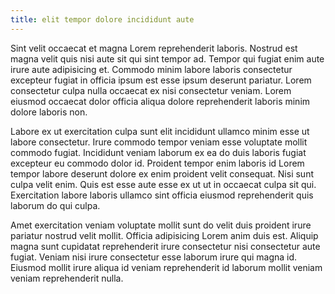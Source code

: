 ```yaml
---
title: elit tempor dolore incididunt aute
---
```


Sint velit occaecat et magna Lorem reprehenderit laboris. Nostrud est magna velit quis nisi aute sit qui sint tempor ad. Tempor qui fugiat enim aute irure aute adipisicing et. Commodo minim labore laboris consectetur excepteur fugiat in officia ipsum est esse ipsum deserunt pariatur. Lorem consectetur culpa nulla occaecat ex nisi consectetur veniam. Lorem eiusmod occaecat dolor officia aliqua dolore reprehenderit laboris minim dolore laboris non.

Labore ex ut exercitation culpa sunt elit incididunt ullamco minim esse ut labore consectetur. Irure commodo tempor veniam esse voluptate mollit commodo fugiat. Incididunt veniam laborum ex ea do duis laboris fugiat excepteur eu commodo dolor id. Proident tempor enim laboris id Lorem tempor labore deserunt dolore ex enim proident velit consequat. Nisi sunt culpa velit enim. Quis est esse aute esse ex ut ut in occaecat culpa sit qui. Exercitation labore laboris ullamco sint officia eiusmod reprehenderit quis laborum do qui culpa.

Amet exercitation veniam voluptate mollit sunt do velit duis proident irure pariatur nostrud velit mollit. Officia adipisicing Lorem anim duis est. Aliquip magna sunt cupidatat reprehenderit irure consectetur nisi consectetur aute fugiat. Veniam nisi irure consectetur esse laborum irure qui magna id. Eiusmod mollit irure aliqua id veniam reprehenderit id laborum mollit veniam veniam reprehenderit nulla.